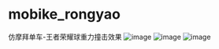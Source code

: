 # mobike_rongyao
仿摩拜单车-王者荣耀球重力撞击效果
 ![image](https://github.com/WiKi123/mobike_rongyao/blob/master/img-floder/page1.png)
 ![image](https://github.com/WiKi123/mobike_rongyao/blob/master/img-floder/page2.png)
 ![image](https://github.com/WiKi123/mobike_rongyao/blob/master/img-floder/page3.png)
